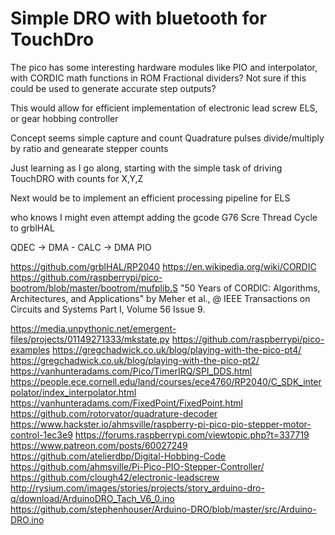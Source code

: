 # Simple DRO with bluetooth for TouchDro

The pico has some interesting hardware modules like PIO and interpolator, with CORDIC math functions in ROM
Fractional dividers? Not sure if this could be used to generate accurate step outputs?

This would allow for efficient implementation of electronic lead screw ELS, or gear hobbing controller

Concept seems simple capture and count Quadrature pulses divide/multiply by ratio and genearate stepper counts

Just learning as I go along, starting with the simple task of driving TouchDRO with counts for X,Y,Z

Next would be to implement an efficient processing pipeline for ELS

who knows I might even attempt adding the gcode G76 Scre Thread Cycle to grblHAL  

QDEC -> DMA - CALC -> DMA PIO

https://github.com/grblHAL/RP2040
https://en.wikipedia.org/wiki/CORDIC 
https://github.com/raspberrypi/pico-bootrom/blob/master/bootrom/mufplib.S
"50 Years of CORDIC: Algorithms, Architectures, and Applications" by Meher et al., @ IEEE Transactions on Circuits and Systems Part I, Volume 56 Issue 9.

https://media.unpythonic.net/emergent-files/projects/01149271333/mkstate.py
https://github.com/raspberrypi/pico-examples
https://gregchadwick.co.uk/blog/playing-with-the-pico-pt4/
https://gregchadwick.co.uk/blog/playing-with-the-pico-pt2/
https://vanhunteradams.com/Pico/TimerIRQ/SPI_DDS.html
https://people.ece.cornell.edu/land/courses/ece4760/RP2040/C_SDK_interpolator/index_interpolator.html
https://vanhunteradams.com/FixedPoint/FixedPoint.html
https://github.com/rotorvator/quadrature-decoder
https://www.hackster.io/ahmsville/raspberry-pi-pico-pio-stepper-motor-control-1ec3e9
https://forums.raspberrypi.com/viewtopic.php?t=337719
https://www.patreon.com/posts/60027249
https://github.com/atelierdbp/Digital-Hobbing-Code
https://github.com/ahmsville/Pi-Pico-PIO-Stepper-Controller/
https://github.com/clough42/electronic-leadscrew
http://rysium.com/images/stories/projects/story_arduino-dro-q/download/ArduinoDRO_Tach_V6_0.ino
https://github.com/stephenhouser/Arduino-DRO/blob/master/src/Arduino-DRO.ino
